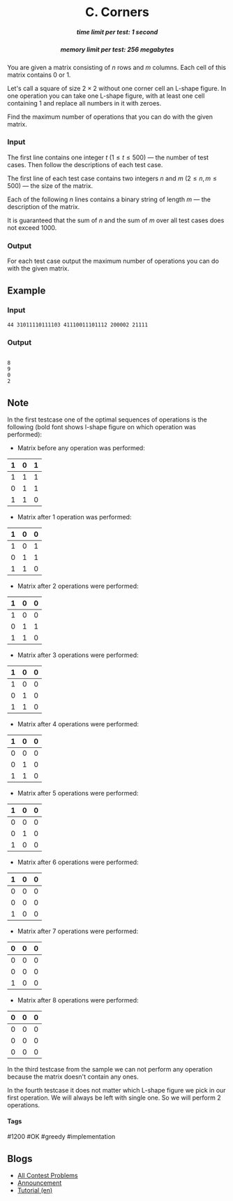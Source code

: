 <h1 style='text-align: center;'> C. Corners</h1>

<h5 style='text-align: center;'>time limit per test: 1 second</h5>
<h5 style='text-align: center;'>memory limit per test: 256 megabytes</h5>

You are given a matrix consisting of $n$ rows and $m$ columns. Each cell of this matrix contains $0$ or $1$.

Let's call a square of size $2 \times 2$ without one corner cell an L-shape figure. In one operation you can take one L-shape figure, with at least one cell containing $1$ and replace all numbers in it with zeroes.

Find the maximum number of operations that you can do with the given matrix.

### Input

The first line contains one integer $t$ ($1 \leq t \leq 500$) — the number of test cases. Then follow the descriptions of each test case.

The first line of each test case contains two integers $n$ and $m$ ($2 \leq n, m \leq 500$) — the size of the matrix.

Each of the following $n$ lines contains a binary string of length $m$ — the description of the matrix.

It is guaranteed that the sum of $n$ and the sum of $m$ over all test cases does not exceed $1000$.

### Output

For each test case output the maximum number of operations you can do with the given matrix.

## Example

### Input


```text
44 31011110111103 41110011101112 200002 21111
```
### Output

```text

8
9
0
2

```
## Note

In the first testcase one of the optimal sequences of operations is the following (bold font shows l-shape figure on which operation was performed): 

* Matrix before any operation was performed:  

| 1 | 0 | 1 |
| --- | --- | --- |
| 1 | 1 | 1 |
| 0 | 1 | 1 |
| 1 | 1 | 0 |
* Matrix after $1$ operation was performed:  

| 1 | 0 | 0 |
| --- | --- | --- |
| 1 | 0 | 1 |
| 0 | 1 | 1 |
| 1 | 1 | 0 |
* Matrix after $2$ operations were performed:  

| 1 | 0 | 0 |
| --- | --- | --- |
| 1 | 0 | 0 |
| 0 | 1 | 1 |
| 1 | 1 | 0 |
* Matrix after $3$ operations were performed:  

| 1 | 0 | 0 |
| --- | --- | --- |
| 1 | 0 | 0 |
| 0 | 1 | 0 |
| 1 | 1 | 0 |
* Matrix after $4$ operations were performed:  

| 1 | 0 | 0 |
| --- | --- | --- |
| 0 | 0 | 0 |
| 0 | 1 | 0 |
| 1 | 1 | 0 |
* Matrix after $5$ operations were performed:  

| 1 | 0 | 0 |
| --- | --- | --- |
| 0 | 0 | 0 |
| 0 | 1 | 0 |
| 1 | 0 | 0 |
* Matrix after $6$ operations were performed:  

| 1 | 0 | 0 |
| --- | --- | --- |
| 0 | 0 | 0 |
| 0 | 0 | 0 |
| 1 | 0 | 0 |
* Matrix after $7$ operations were performed:  

| 0 | 0 | 0 |
| --- | --- | --- |
| 0 | 0 | 0 |
| 0 | 0 | 0 |
| 1 | 0 | 0 |
* Matrix after $8$ operations were performed:  

| 0 | 0 | 0 |
| --- | --- | --- |
| 0 | 0 | 0 |
| 0 | 0 | 0 |
| 0 | 0 | 0 |

In the third testcase from the sample we can not perform any operation because the matrix doesn't contain any ones.

In the fourth testcase it does not matter which L-shape figure we pick in our first operation. We will always be left with single one. So we will perform $2$ operations.



#### Tags 

#1200 #OK #greedy #implementation 

## Blogs
- [All Contest Problems](../Codeforces_Round_815_(Div._2).md)
- [Announcement](../blogs/Announcement.md)
- [Tutorial (en)](../blogs/Tutorial_(en).md)
